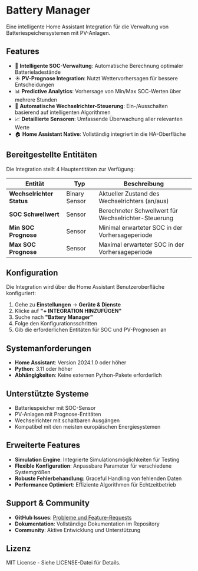 # Battery Manager

Eine intelligente Home Assistant Integration für die Verwaltung von Batteriespeichersystemen mit PV-Anlagen.

## Features

- 🔋 **Intelligente SOC-Verwaltung**: Automatische Berechnung optimaler Batterieladestände
- ☀️ **PV-Prognose Integration**: Nutzt Wettervorhersagen für bessere Entscheidungen
- 📊 **Predictive Analytics**: Vorhersage von Min/Max SOC-Werten über mehrere Stunden
- 🔄 **Automatische Wechselrichter-Steuerung**: Ein-/Ausschalten basierend auf intelligenten Algorithmen
- 📈 **Detaillierte Sensoren**: Umfassende Überwachung aller relevanten Werte
- 🏠 **Home Assistant Native**: Vollständig integriert in die HA-Oberfläche

## Bereitgestellte Entitäten

Die Integration stellt 4 Hauptentitäten zur Verfügung:

| Entität | Typ | Beschreibung |
|---------|-----|--------------|
| **Wechselrichter Status** | Binary Sensor | Aktueller Zustand des Wechselrichters (an/aus) |
| **SOC Schwellwert** | Sensor | Berechneter Schwellwert für Wechselrichter-Steuerung |
| **Min SOC Prognose** | Sensor | Minimal erwarteter SOC in der Vorhersageperiode |
| **Max SOC Prognose** | Sensor | Maximal erwarteter SOC in der Vorhersageperiode |

## Konfiguration

Die Integration wird über die Home Assistant Benutzeroberfläche konfiguriert:

1. Gehe zu **Einstellungen** → **Geräte & Dienste**
2. Klicke auf **"+ INTEGRATION HINZUFÜGEN"**
3. Suche nach **"Battery Manager"**
4. Folge den Konfigurationsschritten
5. Gib die erforderlichen Entitäten für SOC und PV-Prognosen an

## Systemanforderungen

- **Home Assistant**: Version 2024.1.0 oder höher
- **Python**: 3.11 oder höher
- **Abhängigkeiten**: Keine externen Python-Pakete erforderlich

## Unterstützte Systeme

- Batteriespeicher mit SOC-Sensor
- PV-Anlagen mit Prognose-Entitäten
- Wechselrichter mit schaltbaren Ausgängen
- Kompatibel mit den meisten europäischen Energiesystemen

## Erweiterte Features

- **Simulation Engine**: Integrierte Simulationsmöglichkeiten für Testing
- **Flexible Konfiguration**: Anpassbare Parameter für verschiedene Systemgrößen
- **Robuste Fehlerbehandlung**: Graceful Handling von fehlenden Daten
- **Performance Optimiert**: Effiziente Algorithmen für Echtzeitbetrieb

## Support & Community

- **GitHub Issues**: [Probleme und Feature-Requests](https://github.com/danielr0815/battery-manager-ha/issues)
- **Dokumentation**: Vollständige Dokumentation im Repository
- **Community**: Aktive Entwicklung und Unterstützung

## Lizenz

MIT License - Siehe LICENSE-Datei für Details.

